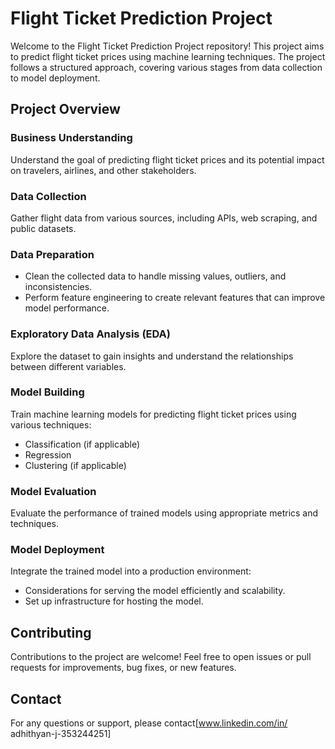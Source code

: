 # Flight Ticket Prediction Project
Welcome to the Flight Ticket Prediction Project repository! This project aims to predict flight ticket prices using machine learning techniques. The project follows a structured approach, covering various stages from data collection to model deployment.

## Project Overview
### Business Understanding
Understand the goal of predicting flight ticket prices and its potential impact on travelers, airlines, and other stakeholders.

### Data Collection
Gather flight data from various sources, including APIs, web scraping, and public datasets.

### Data Preparation
- Clean the collected data to handle missing values, outliers, and inconsistencies.
- Perform feature engineering to create relevant features that can improve model performance.

### Exploratory Data Analysis (EDA)
Explore the dataset to gain insights and understand the relationships between different variables.

### Model Building
Train machine learning models for predicting flight ticket prices using various techniques:
- Classification (if applicable)
- Regression
- Clustering (if applicable)

### Model Evaluation
Evaluate the performance of trained models using appropriate metrics and techniques.

### Model Deployment
Integrate the trained model into a production environment:
- Considerations for serving the model efficiently and scalability.
- Set up infrastructure for hosting the model.


## Contributing
Contributions to the project are welcome! Feel free to open issues or pull requests for improvements, bug fixes, or new features.

## Contact
For any questions or support, please contact[www.linkedin.com/in/
adhithyan-j-353244251]
